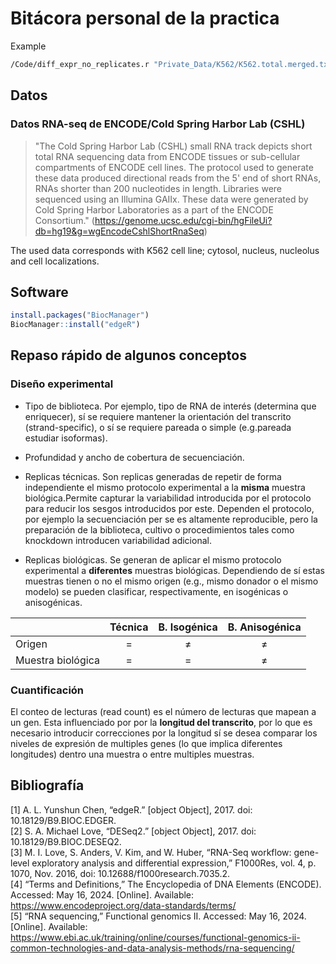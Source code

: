 # Bitácora personal de la practica

Example

```bash
/Code/diff_expr_no_replicates.r "Private_Data/K562/K562.total.merged.txt" "Results"
```

## Datos

### Datos RNA-seq de ENCODE/Cold Spring Harbor Lab (CSHL)

> "The Cold Spring Harbor Lab (CSHL) small RNA track depicts short total RNA sequencing data from ENCODE tissues or sub-cellular compartments of ENCODE cell lines. The protocol used to generate these data produced directional reads from the 5' end of short RNAs, RNAs shorter than 200 nucleotides in length. Libraries were sequenced using an Illumina GAIIx. These data were generated by Cold Spring Harbor Laboratories as a part of the ENCODE Consortium." (https://genome.ucsc.edu/cgi-bin/hgFileUi?db=hg19&g=wgEncodeCshlShortRnaSeq)

The used data corresponds with K562 cell line; cytosol, nucleus, nucleolus and cell localizations.

## Software

```R
install.packages("BiocManager")
BiocManager::install("edgeR")
```

## Repaso rápido de algunos conceptos

### Diseño experimental

- Tipo de biblioteca. Por ejemplo, tipo de RNA de interés (determina que enriquecer), sí se requiere mantener la orientación del transcrito (strand-specific), o sí se requiere pareada o simple (e.g.pareada estudiar isoformas).

- Profundidad y ancho de cobertura de secuenciación.

- Replicas técnicas. Son replicas generadas de repetir de forma independiente el mismo protocolo experimental a la __misma__ muestra biológica.Permite capturar la variabilidad introducida por el protocolo para reducir los sesgos introducidos por este. Dependen el protocolo, por ejemplo la secuenciación per se es altamente reproducible, pero la preparación de la biblioteca, cultivo o procedimientos tales como knockdown introducen variabilidad adicional.

- Replicas biológicas. Se generan de aplicar el mismo protocolo experimental a __diferentes__ muestras biológicas. Dependiendo de sí estas muestras tienen o no el mismo origen (e.g., mismo donador o el mismo modelo) se pueden clasificar, respectivamente, en isogénicas o anisogénicas.

| | Técnica | B. Isogénica | B. Anisogénica |
| :- | :-: | :-: | :-: |
| Origen | = | ≠ | ≠ |
| Muestra biológica | = | = | ≠ |

### Cuantificación

El conteo de lecturas (read count) es el número de lecturas que mapean a un gen. Esta influenciado por por la __longitud del transcrito__, por lo que es necesario introducir correcciones por la longitud sí se desea comparar los niveles de expresión de multiples genes (lo que implica diferentes longitudes) dentro una muestra o entre multiples muestras.


## Bibliografía

[1] A. L. Yunshun Chen, “edgeR.” [object Object], 2017. doi: 10.18129/B9.BIOC.EDGER.<br>
[2] S. A. Michael Love, “DESeq2.” [object Object], 2017. doi: 10.18129/B9.BIOC.DESEQ2.<br>
[3] M. I. Love, S. Anders, V. Kim, and W. Huber, “RNA-Seq workflow: gene-level exploratory analysis and differential expression,” F1000Res, vol. 4, p. 1070, Nov. 2016, doi: 10.12688/f1000research.7035.2.<br>
[4] “Terms and Definitions,” The Encyclopedia of DNA Elements (ENCODE). Accessed: May 16, 2024. [Online]. Available: https://www.encodeproject.org/data-standards/terms/<br>
[5] “RNA sequencing,” Functional genomics II. Accessed: May 16, 2024. [Online]. Available: https://www.ebi.ac.uk/training/online/courses/functional-genomics-ii-common-technologies-and-data-analysis-methods/rna-sequencing/<br>

